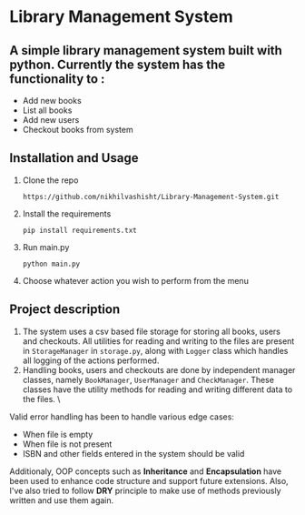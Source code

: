 # Library Management System

## A simple library management system built with python. Currently the system has the functionality to : 
- Add new books
- List all books
- Add new users
- Checkout books from system

## Installation and Usage
1. Clone the repo
   ```
   https://github.com/nikhilvashisht/Library-Management-System.git
   ```
2. Install the requirements
   ```
   pip install requirements.txt
   ```
3. Run main.py
   ```
   python main.py
   ```
4. Choose whatever action you wish to perform from the menu

## Project description
1. The system uses a csv based file storage for storing all books, users and checkouts. All utilities for reading and writing to the files
are present in `StorageManager` in `storage.py`, along with `Logger` class which handles all logging of the actions performed. 
2. Handling books, users and checkouts are done by independent manager classes, namely `BookManager`, `UserManager` and `CheckManager`. These classes
have the utility methods for reading and writing different data to the files. \

Valid error handling has been to handle various edge cases: 
- When file is empty
- When file is not present
- ISBN and other fields entered in the system should be valid

Additionaly, OOP concepts such as **Inheritance** and **Encapsulation** have been used to enhance code structure and support future extensions. Also, I've also tried to follow **DRY** principle to make use of methods previously written and use them again.

